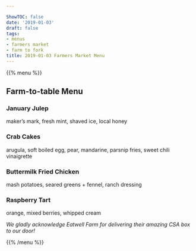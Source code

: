 ```yaml
---

ShowTOC: false
date: '2019-01-03'
draft: false
tags:
- menus
- farmers market
- farm to fork
title: 2019-01-03 Farmers Market Menu
---
```


{{% menu %}}

## Farm\-to\-table Menu

### January Julep

maker’s mark, fresh mint, shaved ice, local honey

### Crab Cakes

arugula, soft boiled egg, pear, mandarine,
parsnip fries, sweet chili vinaigrette

### Buttermilk Fried Chicken

mash potatoes, seared greens \+ fennel,
ranch dressing

### Raspberry Tart

orange, mixed berries, whipped cream


*We gladly acknowledge Eatwell Farm for*
*delivering their amazing CSA box to our door\!*

{{% /menu %}}
